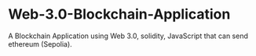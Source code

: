 # Web-3.0-Blockchain-Application
A Blockchain Application using Web 3.0, solidity, JavaScript that can send ethereum (Sepolia).

